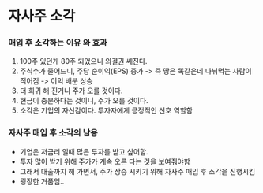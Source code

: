 # 자사주 소각

### 매입 후 소각하는 이유 와 효과

1. 100주 있던게 80주 되었으니 의결권 쌔진다.
2. 주식수가 줄어드니, 주당 순이익(EPS) 증가 -> 즉 땅은 똑같은데 나눠먹는 사람이 적어짐 -> 이익 배분 상승 
3. 더 희귀 해 진거니 주가 오를 것이다.
4. 현금이 충분하다는 것이니, 주가 오를 것이다.
5. 소각은 기업의 자신감이다. 투자자에게 긍정적인 신호 역할함



### 자사주 매입 후 소각의 남용

* 기업은 저금리 일때 많은 투자를 받고 싶어함.
* 투자 많이 받기 위해 주가가 계속 오른 다는 것을 보여줘야함
* 그래서 대출까지 해 가면서, 주가 상승 시키기 위해 자사주 매입 후 소각을 진행시킴
* 굉장한 거품임..